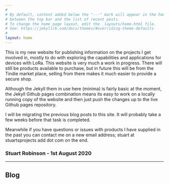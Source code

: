 ```yaml
---
#
# By default, content added below the "---" mark will appear in the home page
# between the top bar and the list of recent posts.
# To change the home page layout, edit the _layouts/home.html file.
# See: https://jekyllrb.com/docs/themes/#overriding-theme-defaults
#
layout: home
---
```


This is my new website for publishing information on the projects I get involved in, mostly to do with exploring the capabilities and applications for devices with LoRa. This website is very much a work in progress. There will still be products available to purchase, but in future this will be from the Tindie market place, selling from there makes it much easier to provide a secure shop. 

Although the Jekyll them in use here (minima) is fairly basic at the moment, the Jekyll Github pages combination means its easy to work on a locally running copy of the website and then just push the changes up to the live Github pages repository. 

I will be migrating the previous blog posts to this site. It will probably take a few weeks before that task is completed. 

Meanwhile if you have questions or issues with products I have supplied in the past you can contact me on a new email address; stuart at stuartsprojects add dot com on the end. 


### **Stuart Robinson - 1st August 2020**


----------


## Blog 